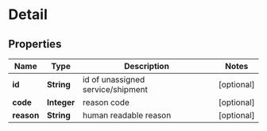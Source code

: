 
# Detail

## Properties
Name | Type | Description | Notes
------------ | ------------- | ------------- | -------------
**id** | **String** | id of unassigned service/shipment |  [optional]
**code** | **Integer** | reason code |  [optional]
**reason** | **String** | human readable reason |  [optional]



